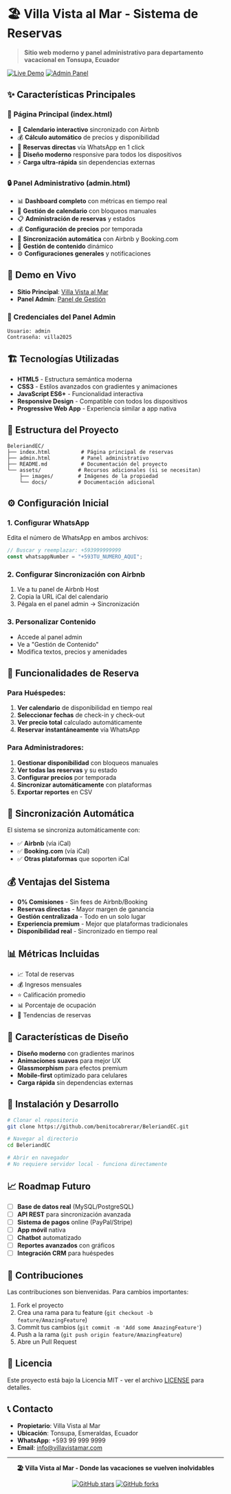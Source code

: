 # 🏖️ Villa Vista al Mar - Sistema de Reservas

> **Sitio web moderno y panel administrativo para departamento vacacional en Tonsupa, Ecuador**

[![Live Demo](https://img.shields.io/badge/🌐_Live_Demo-Villa_Vista_al_Mar-blue?style=for-the-badge)](https://benitocabrerar.github.io/BeleriandEC/)
[![Admin Panel](https://img.shields.io/badge/🔒_Admin_Panel-Gestión-purple?style=for-the-badge)](https://benitocabrerar.github.io/BeleriandEC/admin.html)

## ✨ Características Principales

### 🎯 **Página Principal (index.html)**
- 📅 **Calendario interactivo** sincronizado con Airbnb
- 💰 **Cálculo automático** de precios y disponibilidad
- 📱 **Reservas directas** vía WhatsApp en 1 click
- 🎨 **Diseño moderno** responsive para todos los dispositivos
- ⚡ **Carga ultra-rápida** sin dependencias externas

### 🔒 **Panel Administrativo (admin.html)**
- 📊 **Dashboard completo** con métricas en tiempo real
- 📅 **Gestión de calendario** con bloqueos manuales
- 📋 **Administración de reservas** y estados
- 💰 **Configuración de precios** por temporada
- 🔄 **Sincronización automática** con Airbnb y Booking.com
- 📝 **Gestión de contenido** dinámico
- ⚙️ **Configuraciones generales** y notificaciones

## 🚀 Demo en Vivo

- **Sitio Principal**: [Villa Vista al Mar](https://benitocabrerar.github.io/BeleriandEC/)
- **Panel Admin**: [Panel de Gestión](https://benitocabrerar.github.io/BeleriandEC/admin.html)

### 🔐 Credenciales del Panel Admin
```
Usuario: admin
Contraseña: villa2025
```

## 🏗️ Tecnologías Utilizadas

- **HTML5** - Estructura semántica moderna
- **CSS3** - Estilos avanzados con gradientes y animaciones
- **JavaScript ES6+** - Funcionalidad interactiva
- **Responsive Design** - Compatible con todos los dispositivos
- **Progressive Web App** - Experiencia similar a app nativa

## 📁 Estructura del Proyecto

```
BeleriandEC/
├── index.html          # Página principal de reservas
├── admin.html          # Panel administrativo
├── README.md           # Documentación del proyecto
└── assets/            # Recursos adicionales (si se necesitan)
    ├── images/        # Imágenes de la propiedad
    └── docs/          # Documentación adicional
```

## ⚙️ Configuración Inicial

### 1. Configurar WhatsApp
Edita el número de WhatsApp en ambos archivos:
```javascript
// Buscar y reemplazar: +593999999999
const whatsappNumber = "+593TU_NUMERO_AQUI";
```

### 2. Configurar Sincronización con Airbnb
1. Ve a tu panel de Airbnb Host
2. Copia la URL iCal del calendario
3. Pégala en el panel admin → Sincronización

### 3. Personalizar Contenido
- Accede al panel admin
- Ve a "Gestión de Contenido"
- Modifica textos, precios y amenidades

## 📱 Funcionalidades de Reserva

### Para Huéspedes:
1. **Ver calendario** de disponibilidad en tiempo real
2. **Seleccionar fechas** de check-in y check-out
3. **Ver precio total** calculado automáticamente
4. **Reservar instantáneamente** vía WhatsApp

### Para Administradores:
1. **Gestionar disponibilidad** con bloqueos manuales
2. **Ver todas las reservas** y su estado
3. **Configurar precios** por temporada
4. **Sincronizar automáticamente** con plataformas
5. **Exportar reportes** en CSV

## 🔄 Sincronización Automática

El sistema se sincroniza automáticamente con:
- ✅ **Airbnb** (vía iCal)
- ✅ **Booking.com** (vía iCal)
- ✅ **Otras plataformas** que soporten iCal

## 💰 Ventajas del Sistema

- **0% Comisiones** - Sin fees de Airbnb/Booking
- **Reservas directas** - Mayor margen de ganancia
- **Gestión centralizada** - Todo en un solo lugar
- **Experiencia premium** - Mejor que plataformas tradicionales
- **Disponibilidad real** - Sincronizado en tiempo real

## 📊 Métricas Incluidas

- 📈 Total de reservas
- 💰 Ingresos mensuales
- ⭐ Calificación promedio
- 📊 Porcentaje de ocupación
- 📅 Tendencias de reservas

## 🎨 Características de Diseño

- **Diseño moderno** con gradientes marinos
- **Animaciones suaves** para mejor UX
- **Glassmorphism** para efectos premium
- **Mobile-first** optimizado para celulares
- **Carga rápida** sin dependencias externas

## 🔧 Instalación y Desarrollo

```bash
# Clonar el repositorio
git clone https://github.com/benitocabrerar/BeleriandEC.git

# Navegar al directorio
cd BeleriandEC

# Abrir en navegador
# No requiere servidor local - funciona directamente
```

## 📈 Roadmap Futuro

- [ ] **Base de datos real** (MySQL/PostgreSQL)
- [ ] **API REST** para sincronización avanzada
- [ ] **Sistema de pagos** online (PayPal/Stripe)
- [ ] **App móvil** nativa
- [ ] **Chatbot** automatizado
- [ ] **Reportes avanzados** con gráficos
- [ ] **Integración CRM** para huéspedes

## 🤝 Contribuciones

Las contribuciones son bienvenidas. Para cambios importantes:

1. Fork el proyecto
2. Crea una rama para tu feature (`git checkout -b feature/AmazingFeature`)
3. Commit tus cambios (`git commit -m 'Add some AmazingFeature'`)
4. Push a la rama (`git push origin feature/AmazingFeature`)
5. Abre un Pull Request

## 📝 Licencia

Este proyecto está bajo la Licencia MIT - ver el archivo [LICENSE](LICENSE) para detalles.

## 📞 Contacto

- **Propietario**: Villa Vista al Mar
- **Ubicación**: Tonsupa, Esmeraldas, Ecuador
- **WhatsApp**: +593 99 999 9999
- **Email**: info@villavistamar.com

---

<div align="center">

**🏖️ Villa Vista al Mar - Donde las vacaciones se vuelven inolvidables**

[![GitHub stars](https://img.shields.io/github/stars/benitocabrerar/BeleriandEC?style=social)](https://github.com/benitocabrerar/BeleriandEC/stargazers)
[![GitHub forks](https://img.shields.io/github/forks/benitocabrerar/BeleriandEC?style=social)](https://github.com/benitocabrerar/BeleriandEC/network/members)

</div>